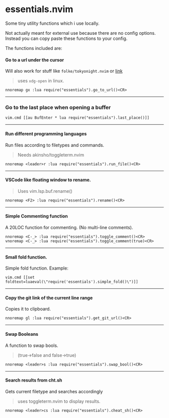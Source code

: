 
# essentials.nvim

Some tiny utility functions which i use locally.<br />

Not actually meant for external use because there are no config options. <br />
Instead you can copy paste these functions to your config.


The functions included are:
#### Go to a url under the cursor
Will also work for stuff like `folke/tokyonight.nvim` or [link](https://github.com) <br />
> uses `xdg-open` in linux. <br />

```vim
nnoremap gx :lua require("essentials").go_to_url()<CR>
```
---

### Go to the last place when opening a buffer
```vim
vim.cmd [[au BufEnter * lua require("essentials").last_place()]]
```

---

#### Run different programming languages
Run files according to filetypes and commands.
> Needs akinsho/toggleterm.nvim
```vim
nnoremap <leader>r :lua require("essentials").run_file()<CR>
```

---

#### VSCode like floating window to rename.
> Uses vim.lsp.buf.rename()
```vim
nnoremap <F2> :lua require("essentials").rename()<CR>
```
---

#### Simple Commenting function
A 20LOC function for commenting. (No multi-line comments).
```vim
nnoremap <C-_> :lua require("essentials").toggle_comment()<CR>
vnoremap <C-_> :lua require("essentials").toggle_comment(true)<CR>
```
---

#### Small fold function.
Simple fold function. Example:
```vim
vim.cmd [[set foldtext=luaeval(\"require('essentials').simple_fold()\")]]
```

---

#### Copy the git link of the current line range
Copies it to clipboard.
```vim
nnoremap gl :lua require("essentials").get_git_url()<CR>
```
---

#### Swap Booleans
A function to swap bools. 
> (true->false and false->true)
```vim
nnoremap <leader>s :lua require("essentials").swap_bool()<CR>
```
---

#### Search results from cht.sh
Gets current filetype and searches accordingly
> uses toggleterm.nvim to display results.

```vim
nnoremap <leader>cs :lua require("essentials").cheat_sh()<CR>
```

